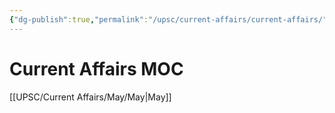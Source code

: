```yaml
---
{"dg-publish":true,"permalink":"/upsc/current-affairs/current-affairs/","dgHomeLink":true,"dgPassFrontmatter":false}
---
```


# Current Affairs MOC
[[UPSC/Current Affairs/May/May|May]]

